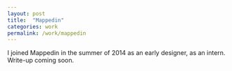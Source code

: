 ```yaml
---
layout: post
title:  "Mappedin"
categories: work
permalink: /work/mappedin
---
```


I joined Mappedin in the summer of 2014 as an early designer, as an intern. <br/>
Write-up coming soon.
